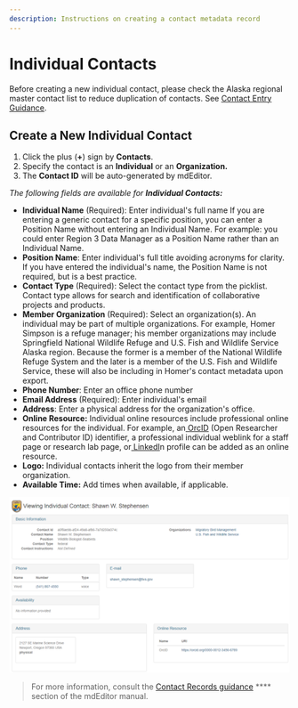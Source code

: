 ```yaml
---
description: Instructions on creating a contact metadata record
---
```


# Individual Contacts

Before creating a new individual contact, please check the Alaska regional master contact list to reduce duplication of contacts.  See [Contact Entry Guidance](./).

## Create a New Individual Contact

1. Click the plus (**+**) sign by **Contacts**.
2. Specify the contact is an **Individual** or an **Organization.**
3. The **Contact ID** will be auto-generated by mdEditor.

_The following fields are available for **Individual Contacts:**_

* **Individual Name** (Required): Enter individual's full name If you are entering a generic contact for a specific position, you can enter a Position Name without entering an Individual Name. For example: you could enter Region 3 Data Manager as a Position Name rather than an Individual Name.
* **Position Name**: Enter individual's full title avoiding acronyms for clarity. If you have entered the individual's name, the Position Name is not required, but is a best practice.
* **Contact Type** (Required): Select the contact type from the picklist.  Contact type allows for search and identification of collaborative projects and products.
* **Member Organization** (Required): Select an organization(s). An individual may be part of multiple organizations.  For example, Homer Simpson is a refuge manager; his member organizations may include Springfield National Wildlife Refuge and U.S. Fish and Wildlife Service Alaska region.  Because the former is a member of the National Wildlife Refuge System and the later is a member of the U.S. Fish and Wildlife Service, these will also be including in Homer's contact metadata upon export.
* **Phone Number**: Enter an office phone number
* **Email Address** (Required): Enter individual's email
* **Address**: Enter a physical address for the organization's office.
* **Online Resource:**  Individual online resources include professional online resources for the individual.  For example, an[ OrcID](https://orcid.org/) (Open Researcher and Contributor ID) identifier, a professional individual weblink for a staff page or research lab page, or[ LinkedI](https://www.linkedin.com/)n  profile can be added as an online resource. &#x20;
* **Logo:**  Individual contacts inherit the logo from their member organization.
* **Available Time:** Add times when available, if applicable.

![Example Individual Contact](<../../.gitbook/assets/image (106).png>)

> For more information, consult the [Contact Records guidance](https://guide.mdeditor.org/reference/edit-window/contact/contact-record.html) **** section of the mdEditor manual.
